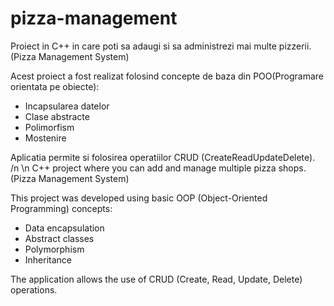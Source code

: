 # pizza-management
Proiect in C++ in care poti sa adaugi si sa administrezi mai multe pizzerii. (Pizza Management System)

Acest proiect a fost realizat folosind concepte de baza din POO(Programare orientata pe obiecte): 
- Incapsularea datelor
- Clase abstracte
- Polimorfism
- Mostenire

Aplicatia permite si folosirea operatiilor CRUD (CreateReadUpdateDelete).
/n
\n
C++ project where you can add and manage multiple pizza shops. (Pizza Management System)

This project was developed using basic OOP (Object-Oriented Programming) concepts:
- Data encapsulation
- Abstract classes
- Polymorphism
- Inheritance

The application allows the use of CRUD (Create, Read, Update, Delete) operations.
